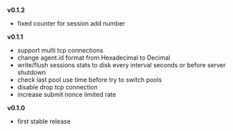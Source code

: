 **v0.1.2**

* fixed counter for session add number

**v0.1.1**

* support multi tcp connections
* change agent.id format from Hexadecimal to Decimal
* write/flush sessions stats to disk every interval seconds or before server shutdown
* check last pool use time before try to switch pools
* disable drop tcp connection
* increase submit nonce limited rate

**v0.1.0**

* first stable release